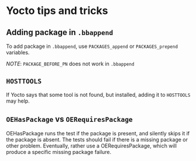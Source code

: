 # Yocto tips and tricks

## Adding package in `.bbappend`

To add package in `.bbappend`, use `PACKAGES_append` or `PACKAGES_prepend` variables.

*NOTE*: `PACKAGE_BEFORE_PN` does not work in `.bbappend`

## `HOSTTOOLS`

If Yocto says that some tool is not found, but installed, adding it to `HOSTTOOLS` may help.

## `OEHasPackage` vs `OERequiresPackage`

OEHasPackage runs the test if the package is present, and silently skips it if the package is absent.
The tests should fail if there is a missing package or other problem.
Eventually, rather use a OERequiresPackage, which will produce a specific missing package failure.
